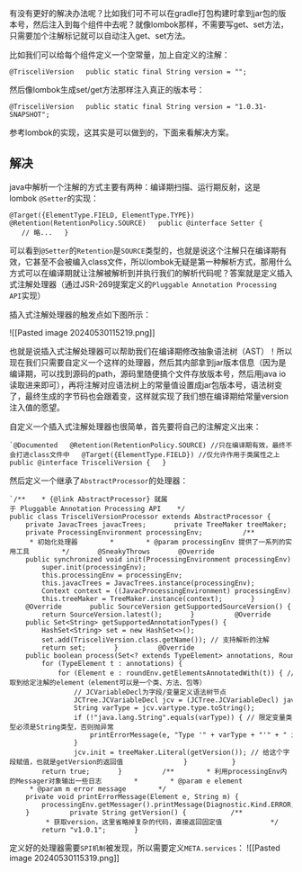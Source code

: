有没有更好的解决办法呢？比如我们可不可以在gradle打包构建时拿到jar包的版本号，然后注入到每个组件中去呢？就像lombok那样，不需要写get、set方法，只需要加个注解标记就可以自动注入get、set方法。

比如我们可以给每个组件定义一个空常量，加上自定义的注解：

`@TrisceliVersion   public static final String version = "";   `

然后像lombok生成set/get方法那样注入真正的版本号：

`@TrisceliVersion   public static final String version = "1.0.31-SNAPSHOT";   `

参考lombok的实现，这其实是可以做到的，下面来看解决方案。

##   

## **解决**

java中解析一个注解的方式主要有两种：编译期扫描、运行期反射，这是lombok `@Setter`的实现：

`@Target({ElementType.FIELD, ElementType.TYPE})   @Retention(RetentionPolicy.SOURCE)   public @interface Setter {      // 略...   }   `

可以看到`@Setter`的`Retention`是`SOURCE`类型的，也就是说这个注解只在编译期有效，它甚至不会被编入class文件，所以lombok无疑是第一种解析方式，那用什么方式可以在编译期就让注解被解析到并执行我们的解析代码呢？答案就是定义插入式注解处理器（通过JSR-269提案定义的`Pluggable Annotation Processing API`实现）

插入式注解处理器的触发点如下图所示：

![[Pasted image 20240530115219.png]]


  

也就是说插入式注解处理器可以帮助我们在编译期修改抽象语法树（AST）！所以现在我们只需要自定义一个这样的处理器，然后其内部拿到jar版本信息（因为是编译期，可以找到源码的path，源码里随便搞个文件存放版本号，然后用java io读取进来即可），再将注解对应语法树上的常量值设置成jar包版本号，语法树变了，最终生成的字节码也会跟着变，这样就实现了我们想在编译期给常量version注入值的愿望。

自定义一个插入式注解处理器也很简单，首先要将自己的注解定义出来：

```
`@Documented   @Retention(RetentionPolicy.SOURCE) //只在编译期有效，最终不会打进class文件中   @Target({ElementType.FIELD}) //仅允许作用于类属性之上   public @interface TrisceliVersion {   }  
```

然后定义一个继承了`AbstractProcessor`的处理器：

```
`/**    * {@link AbstractProcessor} 就属于 Pluggable Annotation Processing API    */   public class TrisceliVersionProcessor extends AbstractProcessor {          private JavacTrees javacTrees;       private TreeMaker treeMaker;       private ProcessingEnvironment processingEnv;          /**        * 初始化处理器        *        * @param processingEnv 提供了一系列的实用工具        */       @SneakyThrows       @Override       public synchronized void init(ProcessingEnvironment processingEnv) {           super.init(processingEnv);           this.processingEnv = processingEnv;           this.javacTrees = JavacTrees.instance(processingEnv);           Context context = ((JavacProcessingEnvironment) processingEnv).getContext();           this.treeMaker = TreeMaker.instance(context);       }             @Override       public SourceVersion getSupportedSourceVersion() {           return SourceVersion.latest();       }          @Override       public Set<String> getSupportedAnnotationTypes() {           HashSet<String> set = new HashSet<>();           set.add(TrisceliVersion.class.getName()); // 支持解析的注解           return set;       }          @Override       public boolean process(Set<? extends TypeElement> annotations, RoundEnvironment roundEnv) {           for (TypeElement t : annotations) {               for (Element e : roundEnv.getElementsAnnotatedWith(t)) { // 获取到给定注解的element（element可以是一个类、方法、包等）                   // JCVariableDecl为字段/变量定义语法树节点                   JCTree.JCVariableDecl jcv = (JCTree.JCVariableDecl) javacTrees.getTree(e);                   String varType = jcv.vartype.type.toString();                   if (!"java.lang.String".equals(varType)) { // 限定变量类型必须是String类型，否则抛异常                       printErrorMessage(e, "Type '" + varType + "'" + " is not support.");                   }                   jcv.init = treeMaker.Literal(getVersion()); // 给这个字段赋值，也就是getVersion的返回值               }           }           return true;       }          /**        * 利用processingEnv内的Messager对象输出一些日志        *        * @param e element        * @param m error message        */       private void printErrorMessage(Element e, String m) {           processingEnv.getMessager().printMessage(Diagnostic.Kind.ERROR, m, e);       }          private String getVersion() {           /**            * 获取version，这里省略掉复杂的代码，直接返回固定值            */           return "v1.0.1";       }   

```

定义好的处理器需要`SPI机制`被发现，所以需要定义`META.services`：
![[Pasted image 20240530115319.png]]
